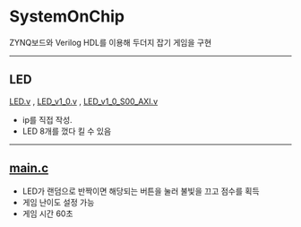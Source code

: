 # SystemOnChip

ZYNQ보드와 Verilog HDL를 이용해 두더지 잡기 게임을 구현

______

## LED
 [LED.v](LED.v) , 
 [LED_v1_0.v](LED_v1_0.v) , 
 [LED_v1_0_S00_AXI.v](LED_v1_0_S00_AXI.v)
 * ip를 직접 작성.
 * LED 8개를 껐다 킬 수 있음

______

## [main.c](main.c)
* LED가 랜덤으로 반짝이면 해당되는 버튼을 눌러 불빛을 끄고 점수를 획득
* 게임 난이도 설정 가능
* 게임 시간 60초
